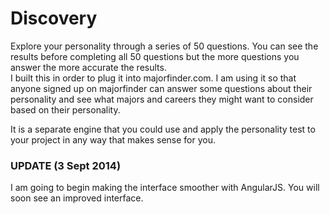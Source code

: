 Discovery
===========

Explore your personality through a series of 50 questions.  You can see the results before completing all 50 questions but the more questions you answer the more accurate the results.  
I built this in order to plug it into majorfinder.com.  I am using it so that anyone signed up on majorfinder can answer some questions about their personality and see what majors and careers they might want to consider based on their personality.  

It is a separate engine that you could use and apply the personality test to your project in any way that makes sense for you.  

### UPDATE (3 Sept 2014)

I am going to begin making the interface smoother with AngularJS.  You will soon see an improved interface. 